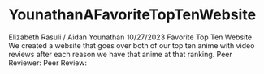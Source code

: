 # YounathanAFavoriteTopTenWebsite

Elizabeth Rasuli / Aidan Younathan 
10/27/2023
Favorite Top Ten Website
We created a website that goes over both of our top ten anime with video reviews after each reason we have that anime at that ranking.
Peer Reviewer:
Peer Review:


